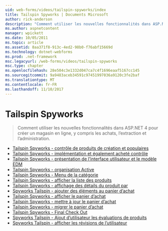 ```yaml
---
uid: web-forms/videos/tailspin-spyworks/index
title: Tailspin Spyworks | Documents Microsoft
author: rick-anderson
description: "Comment utiliser les nouvelles fonctionnalités dans ASP.NET 4 pour créer un magasin en ligne, y compris les achats, l’extraction et l’administration."
ms.author: aspnetcontent
manager: wpickett
ms.date: 10/05/2011
ms.topic: article
ms.assetid: 8aa371f8-913c-4ed2-98b0-f76abf15669d
ms.technology: dotnet-webforms
ms.prod: .net-framework
msc.legacyurl: /web-forms/videos/tailspin-spyworks
msc.type: chapter
ms.openlocfilehash: 28e504c3e1332d047ca7c4f1696eaaf5167cc145
ms.sourcegitcommit: 9a9483aceb34591c97451997036a9120c3fe2baf
ms.translationtype: MT
ms.contentlocale: fr-FR
ms.lasthandoff: 11/10/2017
---
```

<a name="tailspin-spyworks"></a>Tailspin Spyworks
====================
> Comment utiliser les nouvelles fonctionnalités dans ASP.NET 4 pour créer un magasin en ligne, y compris les achats, l’extraction et l’administration.


- [Tailspin Spyworks - contrôle de produits de création et populaires](tailspin-spyworks-creating-and-using-the-popular-products-control.md)
- [Tailspin Spyworks - implémentation et également acheté contrôle](tailspin-spyworks-implementing-and-using-the-also-purchased-control.md)
- [Tailspin Spyworks - présentation de l’interface utilisateur et le modèle EDM](tailspin-spyworks-intro-ui-and-edm.md)
- [Tailspin Spyworks - organisation Active](tailspin-spyworks-directory-organization.md)
- [Tailspin Spyworks - Menu de la catégorie](tailspin-spyworks-category-menu.md)
- [Tailspin Spyworks - afficher la liste des produits](tailspin-spyworks-display-the-product-list.md)
- [Tailspin Spyworks - affichage des détails du produit par](tailspin-spyworks-display-per-product-details.md)
- [Spyworks Tailspin - ajouter des éléments au panier d’achat](tailspin-spyworks-adding-items-to-the-shopping-cart.md)
- [Tailspin Spyworks - afficher le panier d’achat](tailspin-spyworks-display-shopping-cart.md)
- [Tailspin Spyworks - mettre à jour le panier d’achat](tailspin-spyworks-update-the-shopping-cart.md)
- [Tailspin Spyworks - migrer le panier d’achat](tailspin-spyworks-migrate-the-shopping-cart.md)
- [Tailspin Spyworks - Final Check Out](tailspin-spyworks-final-check-out.md)
- [Spyworks Tailspin - Ajout d’utilisateur les évaluations de produits](tailspin-spyworks-adding-user-product-reviews.md)
- [Spyworks Tailspin - afficher les révisions de l’utilisateur](tailspin-spyworks-displaying-user-reviews.md)
